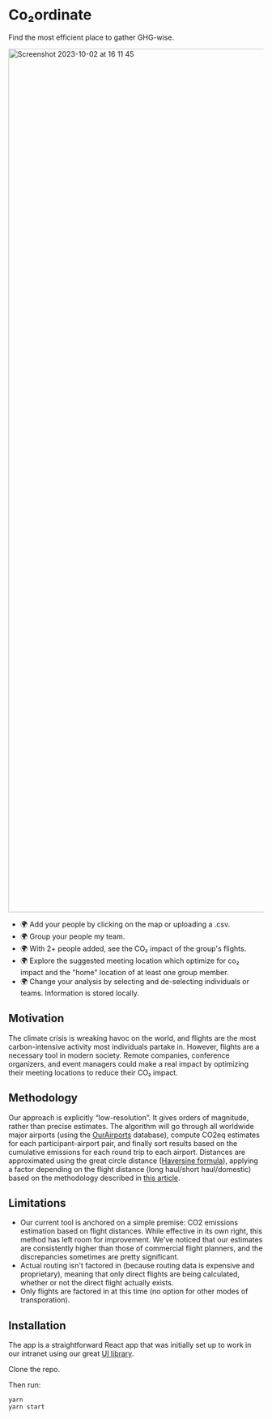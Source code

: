 # Co₂ordinate

Find the most efficient place to gather GHG-wise.

<img width="1706" alt="Screenshot 2023-10-02 at 16 11 45" src="https://github.com/developmentseed/co2ordinate/assets/25919630/2368898a-adef-4e28-b4ca-78af39e8d7c9">

- 🌍 Add your people by clicking on the map or uploading a .csv.
- 🌍 Group your people my team.
- 🌍 With 2+ people added, see the CO₂ impact of the group's flights.
- 🌍 Explore the suggested meeting location which optimize for co₂ impact and the "home" location of at least one group member.
- 🌍 Change your analysis by selecting and de-selecting individuals or teams. Information is stored locally.

## Motivation
The climate crisis is wreaking havoc on the world, and flights are the most carbon-intensive activity most individuals partake in. However, flights are a necessary tool in modern society. Remote companies, conference organizers, and event managers could make a real impact by optimizing their meeting locations to reduce their CO₂ impact. 

## Methodology

Our approach is explicitly “low-resolution”. It gives orders of magnitude, rather than precise estimates. 
The algorithm will go through all worldwide major airports (using the [OurAirports](https://ourairports.com/data/) database), compute CO2eq estimates for each participant-airport pair, and finally sort results based on the cumulative emissions for each round trip to each airport. Distances are approximated using the great circle distance ([Haversine formula](https://en.wikipedia.org/wiki/Haversine_formula)), applying a factor depending on the flight distance (long haul/short haul/domestic) based on the methodology described in [this article](https://ourworldindata.org/travel-carbon-footprint).

## Limitations
- Our current tool is anchored on a simple premise: CO2 emissions estimation based on flight distances. While effective in its own right, this method has left room for improvement. We've noticed that our estimates are consistently higher than those of commercial flight planners, and the discrepancies sometimes are pretty significant.
- Actual routing isn't factored in (because routing data is expensive and proprietary), meaning that only direct flights are being calculated, whether or not the direct flight actually exists.
- Only flights are factored in at this time (no option for other modes of transporation).

## Installation

The app is a straightforward React app that was initially set up to work in our intranet using our great [UI library](https://ui.ds.io/).

Clone the repo.

Then run:

```
yarn
yarn start
```
